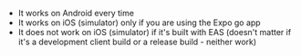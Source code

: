 - It works on Android every time
- It works on iOS (simulator) only if you are using the Expo go app
- It does not work on iOS (simulator) if it's built with EAS (doesn't matter if it's a development client build or a release build - neither work)
